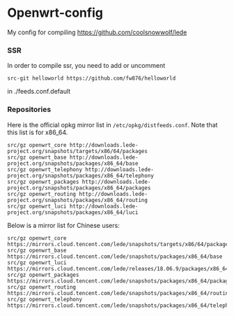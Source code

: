 # Openwrt-config
My config for compiling https://github.com/coolsnowwolf/lede

### SSR

In order to compile ssr, you need to add or uncomment 
```
src-git helloworld https://github.com/fw876/helloworld
```
in ./feeds.conf.default

### Repositories

Here is the official opkg mirror list in `/etc/opkg/distfeeds.conf`. Note that this list is for x86_64.

```
src/gz openwrt_core http://downloads.lede-project.org/snapshots/targets/x86/64/packages
src/gz openwrt_base http://downloads.lede-project.org/snapshots/packages/x86_64/base
src/gz openwrt_telephony http://downloads.lede-project.org/snapshots/packages/x86_64/telephony
src/gz openwrt_packages http://downloads.lede-project.org/snapshots/packages/x86_64/packages
src/gz openwrt_routing http://downloads.lede-project.org/snapshots/packages/x86_64/routing
src/gz openwrt_luci http://downloads.lede-project.org/snapshots/packages/x86_64/luci
```

Below is a mirror list for Chinese users:

```
src/gz openwrt_core https://mirrors.cloud.tencent.com/lede/snapshots/targets/x86/64/packages
src/gz openwrt_base https://mirrors.cloud.tencent.com/lede/snapshots/packages/x86_64/base
src/gz openwrt_luci https://mirrors.cloud.tencent.com/lede/releases/18.06.9/packages/x86_64/luci
src/gz openwrt_packages https://mirrors.cloud.tencent.com/lede/snapshots/packages/x86_64/packages
src/gz openwrt_routing https://mirrors.cloud.tencent.com/lede/snapshots/packages/x86_64/routing
src/gz openwrt_telephony https://mirrors.cloud.tencent.com/lede/snapshots/packages/x86_64/telephony
```
